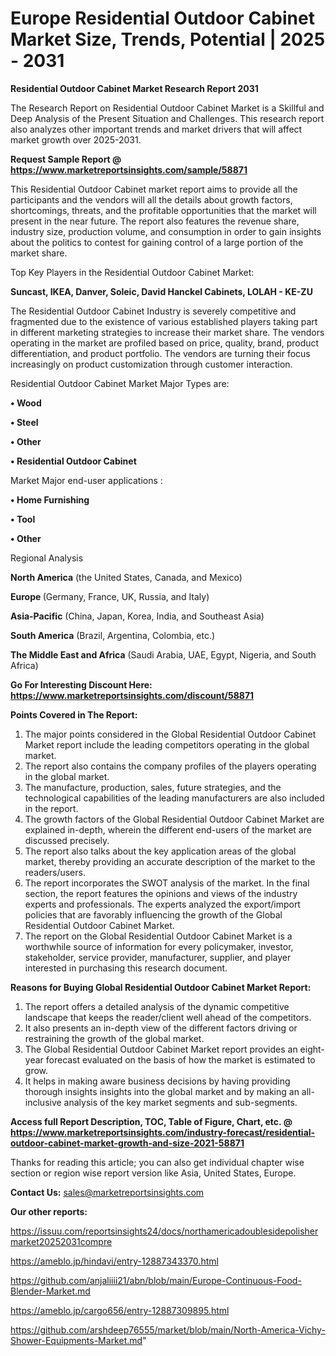  # Europe Residential Outdoor Cabinet Market Size, Trends, Potential | 2025 - 2031

<strong>Residential Outdoor Cabinet Market Research Report 2031</strong>

The Research Report on Residential Outdoor Cabinet Market is a Skillful and Deep Analysis of the Present Situation and Challenges. This research report also analyzes other important trends and market drivers that will affect market growth over 2025-2031.

<strong>Request Sample Report @ <a href=https://www.marketreportsinsights.com/sample/58871>https://www.marketreportsinsights.com/sample/58871</a></strong>

This Residential Outdoor Cabinet market report aims to provide all the participants and the vendors will all the details about growth factors, shortcomings, threats, and the profitable opportunities that the market will present in the near future. The report also features the revenue share, industry size, production volume, and consumption in order to gain insights about the politics to contest for gaining control of a large portion of the market share.

Top Key Players in the Residential Outdoor Cabinet Market:

<strong>Suncast, IKEA, Danver, Soleic, David Hanckel Cabinets, LOLAH - KE-ZU</strong>

The Residential Outdoor Cabinet Industry is severely competitive and fragmented due to the existence of various established players taking part in different marketing strategies to increase their market share. The vendors operating in the market are profiled based on price, quality, brand, product differentiation, and product portfolio. The vendors are turning their focus increasingly on product customization through customer interaction.

Residential Outdoor Cabinet Market Major Types are:

<strong>• Wood

• Steel

• Other

• Residential Outdoor Cabinet</strong>

Market Major end-user applications :

<strong>• Home Furnishing

• Tool

• Other</strong>

Regional Analysis

</u><strong><b>North America</b></strong> (the United States, Canada, and Mexico)

<strong><b>Europe </b></strong>(Germany, France, UK, Russia, and Italy)

<strong><b>Asia-Pacific</b></strong> (China, Japan, Korea, India, and Southeast Asia)

<strong><b>South America</b></strong> (Brazil, Argentina, Colombia, etc.)

<strong><b>The Middle East and Africa</b></strong> (Saudi Arabia, UAE, Egypt, Nigeria, and South Africa)

<strong>Go For Interesting Discount Here: <a href=https://www.marketreportsinsights.com/discount/58871>https://www.marketreportsinsights.com/discount/58871</a></strong>

<strong>Points Covered in The Report:</strong>
<ol>
  <li>The major points considered in the Global Residential Outdoor Cabinet Market report include the leading competitors operating in the global market.</li>
  <li>The report also contains the company profiles of the players operating in the global market.</li>
  <li>The manufacture, production, sales, future strategies, and the technological capabilities of the leading manufacturers are also included in the report.</li>
  <li>The growth factors of the Global Residential Outdoor Cabinet Market are explained in-depth, wherein the different end-users of the market are discussed precisely.</li>
  <li>The report also talks about the key application areas of the global market, thereby providing an accurate description of the market to the readers/users.</li>
  <li>The report incorporates the SWOT analysis of the market. In the final section, the report features the opinions and views of the industry experts and professionals. The experts analyzed the export/import policies that are favorably influencing the growth of the Global Residential Outdoor Cabinet Market.</li>
  <li>The report on the Global Residential Outdoor Cabinet Market is a worthwhile source of information for every policymaker, investor, stakeholder, service provider, manufacturer, supplier, and player interested in purchasing this research document.</li>
</ol>
<strong>Reasons for Buying Global Residential Outdoor Cabinet Market Report:</strong>

<ol>
  <li>The report offers a detailed analysis of the dynamic competitive landscape that keeps the reader/client well ahead of the competitors.</li>
  <li>It also presents an in-depth view of the different factors driving or restraining the growth of the global market.</li>
  <li>The Global Residential Outdoor Cabinet Market report provides an eight-year forecast evaluated on the basis of how the market is estimated to grow.</li>
  <li>It helps in making aware business decisions by having providing thorough insights insights into the global market and by making an all-inclusive analysis of the key market segments and sub-segments.</li>
</ol>
<strong>Access full Report Description, TOC, Table of Figure, Chart, etc. @ <a href=https://www.marketreportsinsights.com/industry-forecast/residential-outdoor-cabinet-market-growth-and-size-2021-58871>https://www.marketreportsinsights.com/industry-forecast/residential-outdoor-cabinet-market-growth-and-size-2021-58871</a></strong>


Thanks for reading this article; you can also get individual chapter wise section or region wise report version like Asia, United States, Europe.

<strong>Contact Us:</strong>
sales@marketreportsinsights.com

<strong>Our other reports:</strong>

<a href=https://issuu.com/reportsinsights24/docs/northamericadoublesidepolishermarket20252031compre>https://issuu.com/reportsinsights24/docs/northamericadoublesidepolishermarket20252031compre</a>

<a href=https://ameblo.jp/hindavi/entry-12887343370.html>https://ameblo.jp/hindavi/entry-12887343370.html</a>

<a href=https://github.com/anjaliiii21/abn/blob/main/Europe-Continuous-Food-Blender-Market.md>https://github.com/anjaliiii21/abn/blob/main/Europe-Continuous-Food-Blender-Market.md</a>

<a href=https://ameblo.jp/cargo656/entry-12887309895.html>https://ameblo.jp/cargo656/entry-12887309895.html</a>

<a href=https://github.com/arshdeep76555/market/blob/main/North-America-Vichy-Shower-Equipments-Market.md>https://github.com/arshdeep76555/market/blob/main/North-America-Vichy-Shower-Equipments-Market.md</a>"
